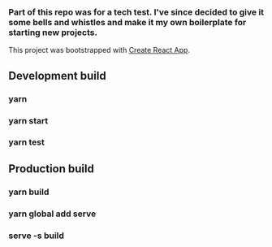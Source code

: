 ### Part of this repo was for a tech test. I've since decided to give it some bells and whistles and make it my own boilerplate for starting new projects.

This project was bootstrapped with [Create React App](https://github.com/facebook/create-react-app).

## Development build

### yarn
### yarn start
### yarn test


## Production build

### yarn build
### yarn global add serve
### serve -s build


